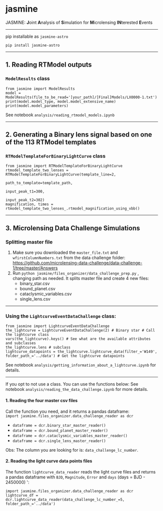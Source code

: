 # jasmine
JASMINE: **J**oint **A**nalysis of **S**imulation for **M**icrolensing **IN**terested **E**vents

---
pip installable as `jasmine-astro`
```
pip install jasmine-astro
```
---
## 1. Reading RTModel outputs
### `ModelResults` class
```
from jasmine import ModelResults
model = ModelResults(file_to_be_read='[your_path]/[Final]Models/LX0000-1.txt')
print(model.model_type, model.model_extensive_name)
print(model.model_parameters)
```
See notebook `analysis/reading_rtmodel_models.ipynb`

---
## 2. Generating a Binary lens signal based on one of the 113 RTModel templates
### `RTModelTemplateForBinaryLightCurve` class
```
from jasmine import RTModelTemplateForBinaryLightCurve
rtmodel_template_two_lenses = RTModelTemplateForBinaryLightCurve(template_line=2,
                                                                     path_to_template=template_path,
                                                                     input_peak_t1=300,
                                                                     input_peak_t2=302)
magnification, times = rtmodel_template_two_lenses_.rtmodel_magnification_using_vbb()
```


---
## 3. Microlensing Data Challenge Simulations

### Splitting master file
1. Make sure you downloaded the `master_file.txt` and `wfirstColumnNumbers.txt`  from the data challenge folder:  
   https://github.com/microlensing-data-challenge/data-challenge-1/tree/master/Answers
2. Run `python jasmine/files_organizer/data_challenge_prep.py` , changing path as needed. It splits master file and create 4 new files:
   * binary_star.csv
   * bound_planet.csv
   * cataclysmic_variables.csv
   * single_lens.csv
---
###  Using the `LightcurveEventDataChallenge` class:  
```
from jasmine import LightcurveEventDataChallenge
the_lightcurve = LightcurveEventDataChallenge(2) # Binary star # Call the lightcurve class
vars(the_lightcurve).keys() # See what are the available attributes and subclasses
the_lightcurve.lens # subclass
lightcurve_datapoints = the_lightcurve.lightcurve_data(filter_='W149', folder_path_='../data') # Get the lightcurve datapoints
```

See notebook `analysis/getting_information_about_a_lightcurve.ipynb` for details.

---
If you opt to not use a class. You can use the functions below:
See notebook `analysis/reading_the_data_challenge.ipynb` for more details.
#### 1. Reading the four master csv files
Call the function you need, and it returns a pandas dataframe:  
`import jasmine.files_organizer.data_challenge_reader as dcr`
* `dataframe = dcr.binary_star_master_reader()`  
* `dataframe = dcr.bound_planet_master_reader()`  
* `dataframe = dcr.cataclysmic_variables_master_reader()`  
* `dataframe = dcr.single_lens_master_reader()`  

Obs: The column you are looking for is: `data_challenge_lc_number`.  

#### 2. Reading the light curve data points files
The function `lightcurve_data_reader` reads the light curve files and returns a pandas dataframe with `BJD`, `Magnitude`, `Error` and `days` (days = BJD - 2450000) ':  

```
import jasmine.files_organizer.data_challenge_reader as dcr
lightcurve_df = dcr.lightcurve_data_reader(data_challenge_lc_number_=5, folder_path_='../data')
```
